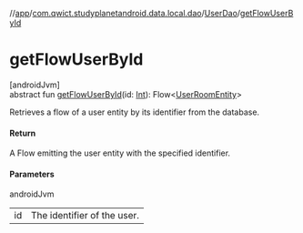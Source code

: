 //[app](../../../index.md)/[com.qwict.studyplanetandroid.data.local.dao](../index.md)/[UserDao](index.md)/[getFlowUserById](get-flow-user-by-id.md)

# getFlowUserById

[androidJvm]\
abstract fun [getFlowUserById](get-flow-user-by-id.md)(id: [Int](https://kotlinlang.org/api/latest/jvm/stdlib/kotlin/-int/index.html)): Flow&lt;[UserRoomEntity](../../com.qwict.studyplanetandroid.data.local.schema/-user-room-entity/index.md)&gt;

Retrieves a flow of a user entity by its identifier from the database.

#### Return

A Flow emitting the user entity with the specified identifier.

#### Parameters

androidJvm

| | |
|---|---|
| id | The identifier of the user. |
